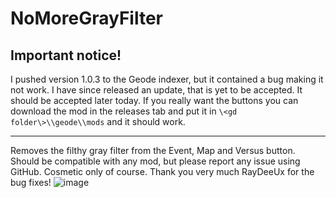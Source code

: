 # NoMoreGrayFilter

## Important notice!
I pushed version 1.0.3 to the Geode indexer, but it contained a bug making it not work. I have since released an update, that is yet to be accepted. It should be accepted later today. If you really want the buttons you can download the mod in the releases tab and put it in `\<gd folder\>\\geode\\mods` and it should work.

---

Removes the filthy gray filter from the Event, Map and Versus button. Should be compatible with any mod, but please report any issue using GitHub. Cosmetic only of course.
Thank you very much RayDeeUx for the bug fixes!
![image](https://github.com/PetitFrapo/NoMoreGrayFilter/assets/86121866/fbf3ea45-2f81-4707-b891-d63ad457e16a)

